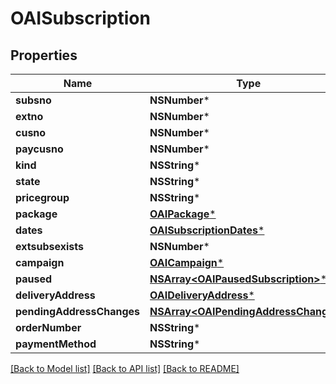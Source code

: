 # OAISubscription

## Properties
Name | Type | Description | Notes
------------ | ------------- | ------------- | -------------
**subsno** | **NSNumber*** |  | 
**extno** | **NSNumber*** |  | 
**cusno** | **NSNumber*** |  | 
**paycusno** | **NSNumber*** |  | 
**kind** | **NSString*** |  | 
**state** | **NSString*** |  | 
**pricegroup** | **NSString*** |  | [optional] 
**package** | [**OAIPackage***](OAIPackage.md) |  | 
**dates** | [**OAISubscriptionDates***](OAISubscriptionDates.md) |  | 
**extsubsexists** | **NSNumber*** |  | 
**campaign** | [**OAICampaign***](OAICampaign.md) |  | [optional] 
**paused** | [**NSArray&lt;OAIPausedSubscription&gt;***](OAIPausedSubscription.md) |  | [optional] 
**deliveryAddress** | [**OAIDeliveryAddress***](OAIDeliveryAddress.md) |  | [optional] 
**pendingAddressChanges** | [**NSArray&lt;OAIPendingAddressChange&gt;***](OAIPendingAddressChange.md) |  | [optional] 
**orderNumber** | **NSString*** |  | [optional] 
**paymentMethod** | **NSString*** |  | [optional] 

[[Back to Model list]](../README.md#documentation-for-models) [[Back to API list]](../README.md#documentation-for-api-endpoints) [[Back to README]](../README.md)


